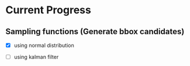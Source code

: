 # Current Progress
## Sampling functions (Generate bbox candidates)

- [x] using normal distribution

- [ ] using kalman filter